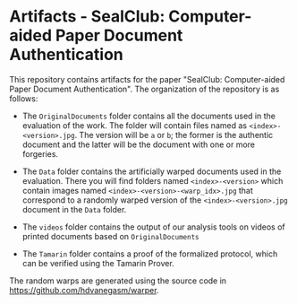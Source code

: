 # Artifacts - SealClub: Computer-aided Paper Document Authentication

This repository contains artifacts for the paper "SealClub: 
Computer-aided Paper Document Authentication". The organization of the
repository is as follows:
- The `OriginalDocuments` folder contains all the documents 
used in the evaluation of the work. The folder will contain files named as
`<index>-<version>.jpg`. The version will be `a` or `b`; the former is the
authentic document and the latter will be the document with one or more
forgeries.
- The `Data` folder contains the artificially warped documents used
in the evaluation. There you will find folders named `<index>-<version>` which
contain images named `<index>-<version>-<warp_idx>.jpg` that correspond to a
randomly warped version of the `<index>-<version>.jpg` document in the `Data`
folder.

- The `videos` folder contains the output of our analysis tools on videos of printed documents based on `OriginalDocuments`
  
- The `Tamarin` folder contains a proof of the formalized protocol, which can be verified using the Tamarin Prover.

The random warps are generated using the source code in
https://github.com/hdvanegasm/warper.
